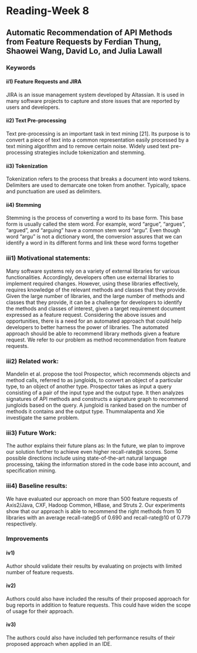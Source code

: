 # Reading-Week 8

## Automatic Recommendation of API Methods from Feature Requests by Ferdian Thung, Shaowei Wang, David Lo, and Julia Lawall

### Keywords
#### ii1) Feature Requests and JIRA
JIRA is an issue management system developed by Altassian.
It is used in many software projects to capture
and store issues that are reported by users and developers.

#### ii2) Text Pre-processing
Text pre-processing is an important task in text mining [21].
Its purpose is to convert a piece of text into a common
representation easily processed by a text mining algorithm
and to remove certain noise. Widely used text pre-processing
strategies include tokenization and stemming.

#### ii3) Tokenization
Tokenization refers to the process that breaks a document
into word tokens. Delimiters are used to demarcate one token
from another. Typically, space and punctuation are used as
delimiters.

#### ii4) Stemming 
Stemming is the process of converting a word to its base
form. This base form is usually called the stem word. For
example, word “argue”, “argues”, “argued”, and “arguing”
have a common stem word “argu”. Even though word “argu”
is not a dictionary word, the conversion assures that we can
identify a word in its different forms and link these word
forms together

### iii1) Motivational statements:
Many software systems rely on a variety of external libraries
for various functionalities. Accordingly, developers often use
external libraries to implement required changes. However,
using these libraries effectively, requires knowledge of the
relevant methods and classes that they provide. Given the large
number of libraries, and the large number of methods and
classes that they provide, it can be a challenge for developers
to identify the methods and classes of interest, given a target
requirement document expressed as a feature request.
Considering the above issues and opportunities, there is a
need for an automated approach that could help developers to
better harness the power of libraries. The automated approach
should be able to recommend library methods given a feature
request. We refer to our problem as method recommendation
from feature requests.

### iii2) Related work: 
Mandelin et al. propose the tool Prospector, which recommends
objects and method calls, referred to as jungloids, to
convert an object of a particular type, to an object of another
type. Prospector takes as input a query consisting of a
pair of the input type and the output type. It then analyzes
signatures of API methods and constructs a signature graph
to recommend jungloids based on the query. A jungloid is
ranked based on the number of methods it contains and the
output type. Thummalapenta and Xie investigate the same
problem. 

### iii3) Future Work:
The author explains their future plans as: In the future, we plan to improve our solution further
to achieve even higher recall-rate@k scores. Some possible
directions include using state-of-the-art natural language processing, taking the information stored in the code
base into account, and specification mining.

### iii4) Baseline results:
We have evaluated our approach on more than 500
feature requests of Axis2/Java, CXF, Hadoop Common, HBase,
and Struts 2. Our experiments show that our approach is able to
recommend the right methods from 10 libraries with an average
recall-rate@5 of 0.690 and recall-rate@10 of 0.779 respectively.

### Improvements

#### iv1)
 Author should validate their results by evaluating on projects with limited number of feature requests.
#### iv2)
 Authors could also have included the results of their proposed approach for bug reports in addition to feature requests. This could have widen the scope of usage for their approach.
#### iv3) 
The authors could also have included teh performance results of their proposed approach when applied in an IDE.
